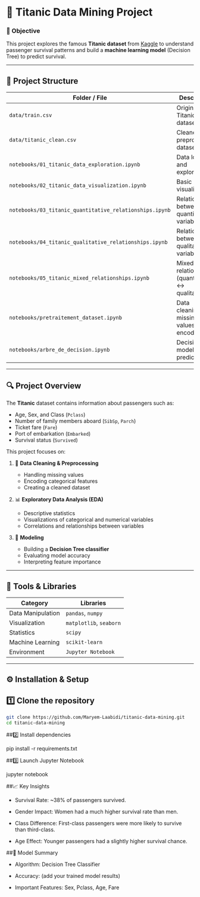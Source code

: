 # 🚢 Titanic Data Mining Project

### 🎯 Objective
This project explores the famous **Titanic dataset** from [Kaggle](https://www.kaggle.com/c/titanic) to understand passenger survival patterns and build a **machine learning model** (Decision Tree) to predict survival.

---

## 📂 Project Structure

| Folder / File                                           | Description                                      |
| ------------------------------------------------------- | ------------------------------------------------ |
| `data/train.csv`                                        | Original Titanic dataset                         |
| `data/titanic_clean.csv`                                | Cleaned and preprocessed dataset                 |
| `notebooks/01_titanic_data_exploration.ipynb`           | Data loading and exploration                     |
| `notebooks/02_titanic_data_visualization.ipynb`         | Basic visualizations                             |
| `notebooks/03_titanic_quantitative_relationships.ipynb` | Relationships between quantitative variables     |
| `notebooks/04_titanic_qualitative_relationships.ipynb`  | Relationships between qualitative variables      |
| `notebooks/05_titanic_mixed_relationships.ipynb`        | Mixed relationships (quantitative ↔ qualitative) |
| `notebooks/pretraitement_dataset.ipynb`                 | Data cleaning, missing values, encoding          |
| `notebooks/arbre_de_decision.ipynb`                     | Decision Tree model and prediction               |


---

## 🔍 Project Overview

The **Titanic** dataset contains information about passengers such as:
- Age, Sex, and Class (`Pclass`)
- Number of family members aboard (`SibSp`, `Parch`)
- Ticket fare (`Fare`)
- Port of embarkation (`Embarked`)
- Survival status (`Survived`)

This project focuses on:
1. 🧹 **Data Cleaning & Preprocessing**  
   - Handling missing values  
   - Encoding categorical features  
   - Creating a cleaned dataset  

2. 📊 **Exploratory Data Analysis (EDA)**  
   - Descriptive statistics  
   - Visualizations of categorical and numerical variables  
   - Correlations and relationships between variables  

3. 🌲 **Modeling**  
   - Building a **Decision Tree classifier**  
   - Evaluating model accuracy  
   - Interpreting feature importance  

---

## 🧰 Tools & Libraries

| Category | Libraries |
|-----------|------------|
| Data Manipulation | `pandas`, `numpy` |
| Visualization | `matplotlib`, `seaborn` |
| Statistics | `scipy` |
| Machine Learning | `scikit-learn` |
| Environment | `Jupyter Notebook` |

---

## ⚙️ Installation & Setup

## 1️⃣ Clone the repository
```bash
git clone https://github.com/Maryem-Laabidi/titanic-data-mining.git
cd titanic-data-mining
``` 

##2️⃣ Install dependencies

pip install -r requirements.txt

##3️⃣ Launch Jupyter Notebook

jupyter notebook

##📈 Key Insights

- Survival Rate: ~38% of passengers survived.

- Gender Impact: Women had a much higher survival rate than men.

- Class Difference: First-class passengers were more likely to survive than third-class.

- Age Effect: Younger passengers had a slightly higher survival chance.

##🤖 Model Summary

- Algorithm: Decision Tree Classifier

- Accuracy: (add your trained model results)

- Important Features: Sex, Pclass, Age, Fare



